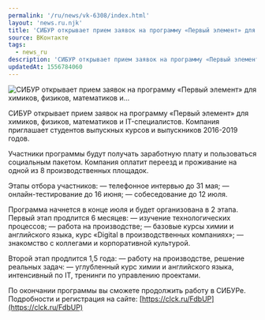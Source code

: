 ```yaml
---
permalink: '/ru/news/vk-6308/index.html'
layout: 'news.ru.njk'
title: 'СИБУР открывает прием заявок на программу «Первый элемент» для химиков, физиков, математиков и…'
source: ВКонтакте
tags:
  - news_ru
description: 'СИБУР открывает прием заявок на программу «Первый элемент» для химиков, физиков, математиков и…'
updatedAt: 1556784060
---
```

![СИБУР открывает прием заявок на программу «Первый элемент» для химиков, физиков, математиков и…](https://sun9-66.userapi.com/impf/c847018/v847018027/1f7f05/-S0nxJzZZfY.jpg?size=1280x853&quality=96&sign=3a33e5d3b7d0d3f1a06acd3d39c839d8&c_uniq_tag=P-HNaeakqY4K7UmaaJmY9pU-Ok5QXTOEZjGsv9hlVes&type=album)

СИБУР открывает прием заявок на программу «Первый элемент» для химиков, физиков, математиков и IT-специалистов. Компания приглашает студентов выпускных курсов и выпускников 2016-2019 годов.

Участники программы будут получать заработную плату и пользоваться социальным пакетом. Компания оплатит переезд и проживание на одной из 8 производственных площадок.

Этапы отбора участников:
— телефонное интервью до 31 мая;
— онлайн-тестирование до 16 июня;
— собеседование до 12 июля.

Программа начнется в конце июля и будет организована в 2 этапа.
Первый этап продлится 6 месяцев:
— изучение технологических процессов;
— работа на производстве;
— базовые курсы химии и английского языка, курс «Digital в производственных компаниях»;
— знакомство с коллегами и корпоративной культурой.

Второй этап продлится 1,5 года:
— работу на производстве, решение реальных задач:
— углубленный курс химии и английского языка, интенсивный по IT, тренинги по управлению проектами.

По окончании программы вы сможете продолжить работу в СИБУРе. Подробности и регистрация на сайте: [https://clck.ru/FdbUP](https://clck.ru/FdbUP)
